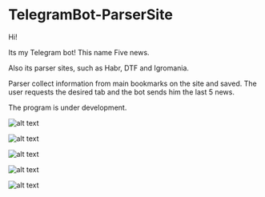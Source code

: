 # TelegramBot-ParserSite

Hi! 

Its my Telegram bot! This name Five news. 

Also its parser sites, such as Habr, DTF and Igromania.

Parser collect information from main bookmarks on the site and saved. The user requests the desired tab and the bot sends him the last 5 news.

The program is under development.

![alt text](pic/main.jpg "main.jpg")

![alt text](pic/habr.jpg "habr.jpg")

![alt text](pic/dtf.jpg "dtf.jpg")

![alt text](pic/igr.jpg "igr.jpg")

![alt text](pic/info.jpg "info.jpg")
